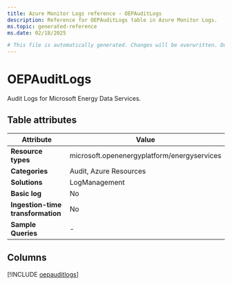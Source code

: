 ```yaml
---
title: Azure Monitor Logs reference - OEPAuditLogs
description: Reference for OEPAuditLogs table in Azure Monitor Logs.
ms.topic: generated-reference
ms.date: 02/18/2025

# This file is automatically generated. Changes will be overwritten. Do not change this file directly.
---
```


# OEPAuditLogs

Audit Logs for Microsoft Energy Data Services.


## Table attributes

|Attribute|Value|
|---|---|
|**Resource types**|microsoft.openenergyplatform/energyservices|
|**Categories**|Audit, Azure Resources|
|**Solutions**| LogManagement|
|**Basic log**|No|
|**Ingestion-time transformation**|No|
|**Sample Queries**|-|



## Columns
  
[!INCLUDE [oepauditlogs](~/reusable-content/ce-skilling/azure/includes/azure-monitor/reference/tables/oepauditlogs-include.md)]

